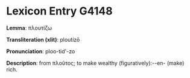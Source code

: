 # Lexicon Entry G4148

**Lemma**: πλουτίζω

**Transliteration (xlit)**: ploutízō

**Pronunciation**: ploo-tid'-zo

**Description**:
from πλοῦτος; to make wealthy (figuratively):--en- (make) rich.
